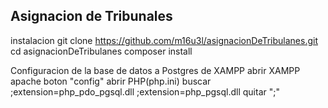 ## Asignacion de Tribunales
instalacion
	git clone https://github.com/m16u3l/asignacionDeTribulanes.git
	cd asignacionDeTribulanes
	composer install

Configuracion de la base de datos a Postgres de XAMPP
	abrir XAMPP 
		apache  boton "config" abrir PHP(php.ini)
		buscar
				;extension=php_pdo_pgsql.dll
				;extension=php_pgsql.dll
		quitar ";"

